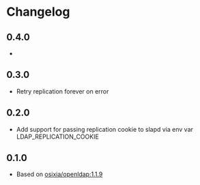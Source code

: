 # Changelog

## 0.4.0
* 

## 0.3.0
* Retry replication forever on error

## 0.2.0
* Add support for passing replication cookie to slapd via env var LDAP\_REPLICATION\_COOKIE

## 0.1.0
* Based on [osixia/openldap:1.1.9](https://github.com/osixia/docker-openldap/tree/v1.1.9)
